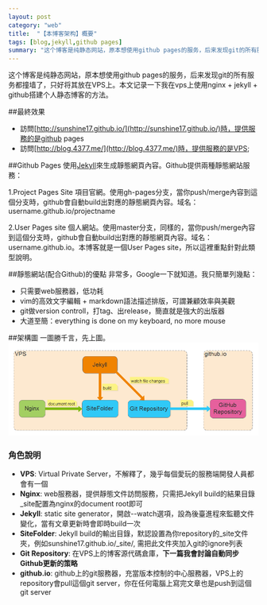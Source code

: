 ```yaml
---
layout: post
category: "web"
title:  "【本博客架构】概要"
tags: [blog,jekyll,github pages]
summary: "这个博客是纯静态网站，原本想使用github pages的服务，后来发现git的所有服务都撞墙了，只好将其放在VPS上。本文记录一下我在vps上使用nginx + jekyll + github搭建个人静态博客的方法。"
---
```

这个博客是纯静态网站，原本想使用github pages的服务，后来发现git的所有服务都撞墙了，只好将其放在VPS上。本文记录一下我在vps上使用nginx + jekyll + github搭建个人静态博客的方法。

##最終效果
- 訪問[http://sunshine17.github.io/](http://sunshine17.github.io/)時，提供服務的是github pages
- 訪問[http://blog.4377.me/](http://blog.4377.me/)時，提供服務的是VPS;

##Github Pages
使用[Jekyll](https://jekyllrb.com/)來生成靜態網頁內容。Github提供兩種靜態網站服務：

1.Project Pages Site
項目官網。使用gh-pages分支，當你push/merge內容到這個分支時，github會自動build出對應的靜態網頁內容。域名：username.github.io/projectname

2.User Pages site
個人網站。使用master分支，同樣的，當你push/merge內容到這個分支時，github會自動build出對應的靜態網頁內容。域名：username.github.io。本博客就是一個User Pages site，所以這裡重點針對此類型說明。

##靜態網站(配合Github)的優點
非常多，Google一下就知道。我只簡單列幾點：

- 只需要web服務器，低功耗
- vim的高效文字編輯 + markdown語法描述排版，可謂兼顧效率與美觀 
- git做version controll，打tag、出release，簡直就是強大的出版器
- 大道至簡：everything is done on my keyboard, no more mouse

##架構圖
一圖勝千言，先上圖。<br/>
<img src="/images/blog_architecture.png" />


### 角色說明
- **VPS**: Virtual Private Server，不解釋了，幾乎每個愛玩的服務端開發人員都會有一個
- **Nginx**: web服務器，提供靜態文件訪問服務，只需把Jekyll build的結果目錄_site配置為nginx的document root即可
- **Jekyll**: static site generator，開啟--watch選項，設為後臺進程來監聽文件變化，當有文章更新時會即時build一次
- **SiteFolder**: Jekyll build的輸出目錄，默認設置為你repository的_site文件夾，例如sunshine17.github.io/_site/, 需把此文件夾加入git的ignore列表
- **Git Repository**: 在VPS上的博客源代碼倉庫，**下一篇我會討論自動同步Github更新的策略**
- **github.io**: github上的git服務器，充當版本控制的中心服務器，VPS上的repository會pull這個git server，你在任何電腦上寫完文章也是push到這個git server







